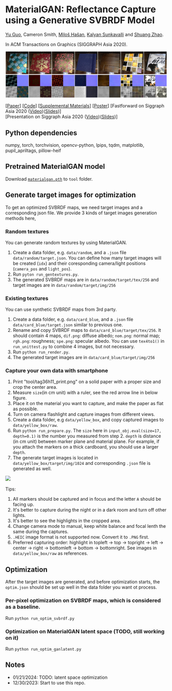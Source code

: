 # MaterialGAN: Reflectance Capture using a Generative SVBRDF Model

[Yu Guo](https://tflsguoyu.github.io/), Cameron Smith, [Miloš Hašan](http://miloshasan.net/), [Kalyan Sunkavalli](http://www.kalyans.org/) and [Shuang Zhao](https://shuangz.com/).

In ACM Transactions on Graphics (SIGGRAPH Asia 2020).

<img src="https://github.com/tflsguoyu/materialgan_suppl/blob/master/github/teaser.jpg" width="1000px">

[[Paper](https://github.com/tflsguoyu/materialgan_paper/blob/master/materialgan.pdf)]
[[Code](https://github.com/tflsguoyu/svbrdf-diff-renderer)]
[[Supplemental Materials](https://tflsguoyu.github.io/materialgan_suppl/)]
[[Poster](https://github.com/tflsguoyu/materialgan_poster/blob/master/materialgan_poster.pdf)]
[Fastforward on Siggraph Asia 2020 ([Video](https://youtu.be/fD6CTb1DlbE))([Slides](https://www.dropbox.com/s/qi594y27dqa7irf/materialgan_ff.pptx?dl=0))] \
[Presentation on Siggraph Asia 2020 ([Video](https://youtu.be/CrAoVsJf0Zw))([Slides](https://www.dropbox.com/s/zj2mhrminoamrdg/materialgan_main.pptx?dl=0))]

## Python dependencies
numpy, torch, torchvision, opencv-python, lpips, tqdm, matplotlib, pupil_apriltags, pillow-heif

## Pretrained MaterialGAN model
Download [`materialgan.pth`](https://www.dropbox.com/scl/fi/z41e6tedyh7m57vatse7p/materialgan.pth?rlkey=ykovb3owafmz6icvss13sdddl&dl=0) to `tool` folder.

## Generate target images for optimization
To get an optimized SVBRDF maps, we need target images and a corresponding json file. 
We provide 3 kinds of target images generation methods here,

### Random textures
You can generate random textures by using MaterialGAN.
1. Create a data folder, e.g. `data/random`, and a `.json` file `data/random/target.json`. You can define how many target images will be created (`idx`) and their coresponding camera/light positions (`camera_pos` and `light_pos`).  
2. Run `pyton run_gentextures.py`.
3. The generated SVBRDF maps are in `data/random/target/tex/256` and target images are in `data/random/target/img/256`

### Existing textures
You can use synthetic SVBRDF maps from 3rd party.
1. Create a data folder, e.g. `data/card_blue`, and a `.json` file `data/card_blue/target.json` similar to previous one.
2. Rename and copy SVBRDF maps to `data/card_blue/target/tex/256`. It should contain 4 maps, `dif.png`: diffuse albedo; `nom.png`: normal map; `rgh.png`: roughness; `spe.png`: specular albedo. You can use `tex4to1()` in `run_unittest.py` to combine 4 images, but not necessary.
3. Run `python run_render.py`.
4. The generated target images are in `data/card_blue/target/img/256`

### Capture your own data with smartphone
1. Print "tool/tag36h11_print.png" on a solid paper with a proper size and crop the center area.
2. Measure `size`(in cm unit) with a ruler, see the red arrow line in below figure.
3. Place it on the material you want to capture, and make the paper as flat as possible.
4. Turn on camera flashlight and capture images from different views.
5. Create a data folder, e.g `data/yellow_box`, and copy captured images to `data/yellow_box/raw`.
6. Run `python run_prepare.py`. 
The `size` here in `input_obj.eval(size=17, depth=0.1)` is the number you measured from step 2. `depth` is distance (in cm unit) between marker plane and material plane. For example, if you attach the markers on a thick cardboard, you should use a larger `depth`.
7. The generate target images is located in `data/yellow_box/target/img/1024` and corresponding `.json` file is generated as well.
<img src="https://github.com/tflsguoyu/svbrdf-diff-renderer/blob/master/tool/fig1.png" width="600px">

Tips:
1. All markers should be captured and in focus and the letter `A` should be facing up.
2. It's better to capture during the night or in a dark room and turn off other lights.
3. It's better to see the highlights in the cropped area.
4. Change camera mode to manual, keep white balance and focal lenth the same during the captures.
5. `.HEIC` image format is not supported now. Convert it to `.PNG` first. 
6. Preferred capturing order: highlight in topleft -> top -> topright -> left -> center -> right -> bottomleft -> bottom -> bottomright. See images in `data/yellow_box/raw` as references.

## Optimization
After the target images are generated, and before optimization starts, the `optim.json` should be set up well in the data folder you want ot process.  

### Per-pixel optimization on SVBRDF maps, which is considered as a baseline.
Run `python run_optim_svbrdf.py`

### Optimization on MaterialGAN latent space (TODO, still working on it)
Run `python run_optim_ganlatent.py`

## Notes
- 01/21/2024: TODO: latent space optimization
- 12/30/2023: Start to use this repo.
